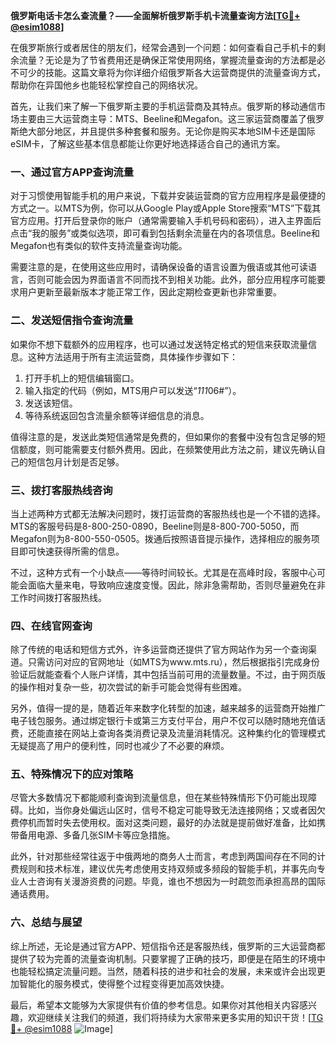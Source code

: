 **俄罗斯电话卡怎么查流量？——全面解析俄罗斯手机卡流量查询方法[[TG💪+ @esim1088](https://t.me/s/esim1088)]**

在俄罗斯旅行或者居住的朋友们，经常会遇到一个问题：如何查看自己手机卡的剩余流量？无论是为了节省费用还是确保正常使用网络，掌握流量查询的方法都是必不可少的技能。这篇文章将为你详细介绍俄罗斯各大运营商提供的流量查询方式，帮助你在异国他乡也能轻松掌控自己的网络状况。

首先，让我们来了解一下俄罗斯主要的手机运营商及其特点。俄罗斯的移动通信市场主要由三大运营商主导：MTS、Beeline和Megafon。这三家运营商覆盖了俄罗斯绝大部分地区，并且提供多种套餐和服务。无论你是购买本地SIM卡还是国际eSIM卡，了解这些基本信息都能让你更好地选择适合自己的通讯方案。

### **一、通过官方APP查询流量**

对于习惯使用智能手机的用户来说，下载并安装运营商的官方应用程序是最便捷的方式之一。以MTS为例，你可以从Google Play或Apple Store搜索“MTS”下载其官方应用。打开后登录你的账户（通常需要输入手机号码和密码），进入主界面后点击“我的服务”或类似选项，即可看到包括剩余流量在内的各项信息。Beeline和Megafon也有类似的软件支持流量查询功能。

需要注意的是，在使用这些应用时，请确保设备的语言设置为俄语或其他可读语言，否则可能会因为界面语言不同而找不到相关功能。此外，部分应用程序可能要求用户更新至最新版本才能正常工作，因此定期检查更新也非常重要。

### **二、发送短信指令查询流量**

如果你不想下载额外的应用程序，也可以通过发送特定格式的短信来获取流量信息。这种方法适用于所有主流运营商，具体操作步骤如下：

1. 打开手机上的短信编辑窗口。
2. 输入指定的代码（例如，MTS用户可以发送“*111*06#”）。
3. 发送该短信。
4. 等待系统返回包含流量余额等详细信息的消息。

值得注意的是，发送此类短信通常是免费的，但如果你的套餐中没有包含足够的短信额度，则可能需要支付额外费用。因此，在频繁使用此方法之前，建议先确认自己的短信包月计划是否足够。

### **三、拨打客服热线咨询**

当上述两种方式都无法解决问题时，拨打运营商的客服热线也是一个不错的选择。MTS的客服号码是8-800-250-0890，Beeline则是8-800-700-5050，而Megafon则为8-800-550-0505。拨通后按照语音提示操作，选择相应的服务项目即可快速获得所需的信息。

不过，这种方式有一个小缺点——等待时间较长。尤其是在高峰时段，客服中心可能会面临大量来电，导致响应速度变慢。因此，除非急需帮助，否则尽量避免在非工作时间拨打客服热线。

### **四、在线官网查询**

除了传统的电话和短信方式外，许多运营商还提供了官方网站作为另一个查询渠道。只需访问对应的官网地址（如MTS为www.mts.ru），然后根据指引完成身份验证后就能查看个人账户详情，其中包括当前可用的流量数量。不过，由于网页版的操作相对复杂一些，初次尝试的新手可能会觉得有些困难。

另外，值得一提的是，随着近年来数字化转型的加速，越来越多的运营商开始推广电子钱包服务。通过绑定银行卡或第三方支付平台，用户不仅可以随时随地充值话费，还能直接在网站上查询各类消费记录及流量消耗情况。这种集约化的管理模式无疑提高了用户的便利性，同时也减少了不必要的麻烦。

### **五、特殊情况下的应对策略**

尽管大多数情况下都能顺利查询到流量信息，但在某些特殊情形下仍可能出现障碍。比如，当你身处偏远山区时，信号不稳定可能导致无法连接网络；又或者因欠费停机而暂时失去使用权。面对这类问题，最好的办法就是提前做好准备，比如携带备用电源、多备几张SIM卡等应急措施。

此外，针对那些经常往返于中俄两地的商务人士而言，考虑到两国间存在不同的计费规则和技术标准，建议优先考虑使用支持双频或多频段的智能手机，并事先向专业人士咨询有关漫游资费的问题。毕竟，谁也不想因为一时疏忽而承担高昂的国际通话费用。

### **六、总结与展望**

综上所述，无论是通过官方APP、短信指令还是客服热线，俄罗斯的三大运营商都提供了较为完善的流量查询机制。只要掌握了正确的技巧，即便是在陌生的环境中也能轻松搞定流量问题。当然，随着科技的进步和社会的发展，未来或许会出现更加智能化的服务模式，使得整个过程变得更加高效快捷。

最后，希望本文能够为大家提供有价值的参考信息。如果你对其他相关内容感兴趣，欢迎继续关注我们的频道，我们将持续为大家带来更多实用的知识干货！[[TG💪+ @esim1088](https://t.me/s/esim1088) ![Image](https://i.postimg.cc/4NQfJmqS/Snipaste-2025-05-13-00-14-12.png)]